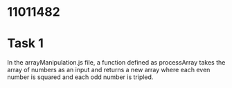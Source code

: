 # 11011482

# Task 1

In the arrayManipulation.js file, a function defined as processArray takes the array of numbers as an input and returns a new array where each even number is squared and each odd number is tripled.

